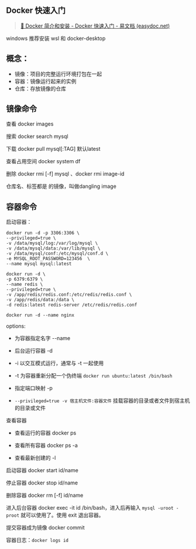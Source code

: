 ## Docker 快速入门

> [🎉 Docker 简介和安装 - Docker 快速入门 - 易文档 (easydoc.net)](https://docker.easydoc.net/doc/81170005/cCewZWoN/lTKfePfP)

windows 推荐安装 wsl 和 docker-desktop

## 概念：

- 镜像：项目的完整运行环境打包在一起
- 容器：镜像运行起来的实例
- 仓库：存放镜像的仓库

## 镜像命令

查看 docker images

搜索 docker search mysql

下载 docker pull mysql[:TAG] 默认latest

查看占用空间 docker system df

删除 docker rmi [-f] mysql 、docker rmi image-id

仓库名、标签都是 <none> 的镜像，叫做dangling image

## 容器命令

启动容器：

```shell
docker run -d -p 3306:3306 \
--privileged=true \
-v /data/mysql/log:/var/log/mysql \
-v /data/mysql/data:/var/lib/mysql \
-v /data/mysql/conf:/etc/mysql/conf.d \
-e MYSQL_ROOT_PASSWORD=123456  \
--name mysql mysql:latest
```

```shell
docker run -d \
-p 6379:6379 \
--name redis \
--privileged=true \
-v /app/redis/redis.conf:/etc/redis/redis.conf \
-v /app/redis/data:/data \
-d redis:latest redis-server /etc/redis/redis.conf
```

`docker run -d --name nginx `

options:

- 为容器指定名字 --name

- 后台运行容器 -d

- -i 以交互模式运行，通常与 -t 一起使用

- -t 为容器重新分配一个伪终端 `docker run ubuntu:latest /bin/bash`

- 指定端口映射 -p
- `--privileged=true -v 宿主机文件:容器文件` 挂载容器的目录或者文件到宿主机的目录或文件

查看容器

- 查看运行的容器 docker ps

- 查看所有容器 docker ps -a
- 查看最新创建的 -l

启动容器 docker start id/name

停止容器 docker stop id/name

删除容器 docker rm [-f] id/name

进入后台容器 docker exec -it id /bin/bash，进入后再输入 `mysql -uroot -proot` 就可以使用了。使用 exit 退出容器。

提交容器成为镜像 docker commit

容器日志：`docker logs id`